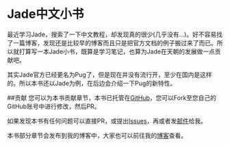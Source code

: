 # Jade中文小书

最近学习Jade，搜索了一下中文教程，却发现真的很少(几乎没有...)。好不容易找了一篇博客，发现还是比较早的博客而且只是把官方文档的例子搬过来了而已。所以就打算写一本Jade小书，既算是学习笔记，也算为Jade在天朝的发展做一点贡献吧。

其实Jade官方已经更名为Pug了，但是现在并没有流行开，至少在国内是这样的。所以本书还以Jade为例，在后边会介绍一下Pug的新特性。

##贡献
您可以为本书贡献章节，本书已托管在[GitHub](https://github.com/terrynie/JadeCookBook)，您可以Fork至您自己的GitHub账号中进行修改，然后PR。

如果发现本书有任何问题可以直接PR，或提出[Issues](https://github.com/terrynie/JadeCookBook/issues)，再或者发[邮件](mailto:88@terrynie.com)给我。

本书部分章节会发布到我的博客中，大家也可以前往我的[博客](http://terrynie.com)查看。



